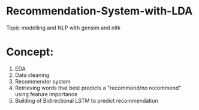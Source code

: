 # Recommendation-System-with-LDA
Topic modelling and NLP with gensim and nltk

# Concept:
1. EDA
2. Data cleaning
3. Recommender system
4. Retrieving words that best predicts a "recommend/no recommend" using feature importance
5. Building of Bidirectional LSTM to predict recommendation
